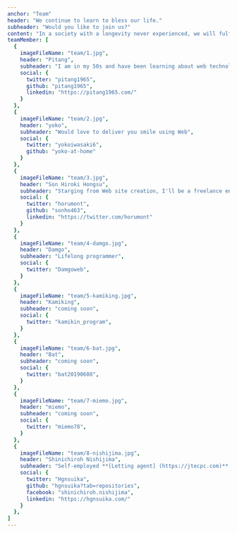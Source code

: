 ```yaml
---
anchor: "Team"
header: "We continue to learn to bless our life."
subheader: "Would you like to join us?"
content: "In a society with a longevity never experienced, we will fulfill our dream  and prosper by learning further. How about to strive together?"
teamMember: [
  {
    imageFileName: "team/1.jpg",
    header: "Pitang",
    subheader: "I am in my 50s and have been learning about web technologies on my own since January 2019. Currently learning Gatsby + Shopify, Next.js",
    social: {
      twitter: "pitang1965",
      github: "pitang1965",
      linkedin: "https://pitang1965.com/"
    }
  },
  {
    imageFileName: "team/2.jpg",
    header: "yoko",
    subheader: "Would love to deliver you smile using Web",
    social: {
      twitter: "yokoiwasaki6",
      github: "yoko-at-home"
    }
  },
  {
    imageFileName: "team/3.jpg",
    header: "Son Hiroki Hongsu",
    subheader: "Starging from Web site creation, I'll be a freelance engineer by April 2022!",
    social: {
      twitter: "horumont",
      github: "sonho463",
      linkedin: "https://twitter.com/horumont"
    }
  },
  {
    imageFileName: "team/4-damgo.jpg",
    header: "Damgo",
    subheader: "Lifelong programmer",
    social: {
      twitter: "Damgoweb",
    }
  },
  {
    imageFileName: "team/5-kamiking.jpg",
    header: "Kamiking",
    subheader: "coming soon",
    social: {
      twitter: "kamikin_program",
    }
  },
  {
    imageFileName: "team/6-bat.jpg",
    header: "Bat",
    subheader: "coming soon",
    social: {
      twitter: "bat20190608",
    }
  },
  {
    imageFileName: "team/7-miemo.jpg",
    header: "miemo",
    subheader: "coming soon",
    social: {
      twitter: "miemo78",
    }
  },
  {
    imageFileName: "team/8-nishijima.jpg",
    header: "Shinichiroh Nishijima",
    subheader: "Self-employed **[Letting agent] (https://jtecpc.com)** in London, studying marketing, front-end and English with the aim of becoming a Shopify developer"",
    social: {
      twitter: "Hgnsuika",
      github: "hgnsuika?tab=repositories",
      facebook: "shinichiroh.nishijima",
      linkedin: "https://hgnsuika.com/"
    }
  },
]
---
```

